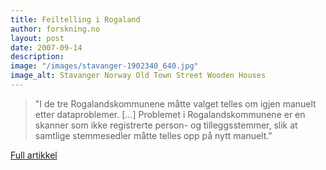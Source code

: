 ```yaml
---
title: Feiltelling i Rogaland
author: forskning.no
layout: post
date: 2007-09-14
description: 
image: "/images/stavanger-1902340_640.jpg"
image_alt: Stavanger Norway Old Town Street Wooden Houses
---
```


> "I de tre Rogalandskommunene måtte valget telles om igjen manuelt etter dataproblemer. [...] Problemet i Rogalandskommunene er en skanner som ikke registrerte person- og tilleggsstemmer, slik at samtlige stemmesedler måtte telles opp på nytt manuelt."

[Full artikkel](https://forskning.no/2008/02/risikerer-valg-omtelling)